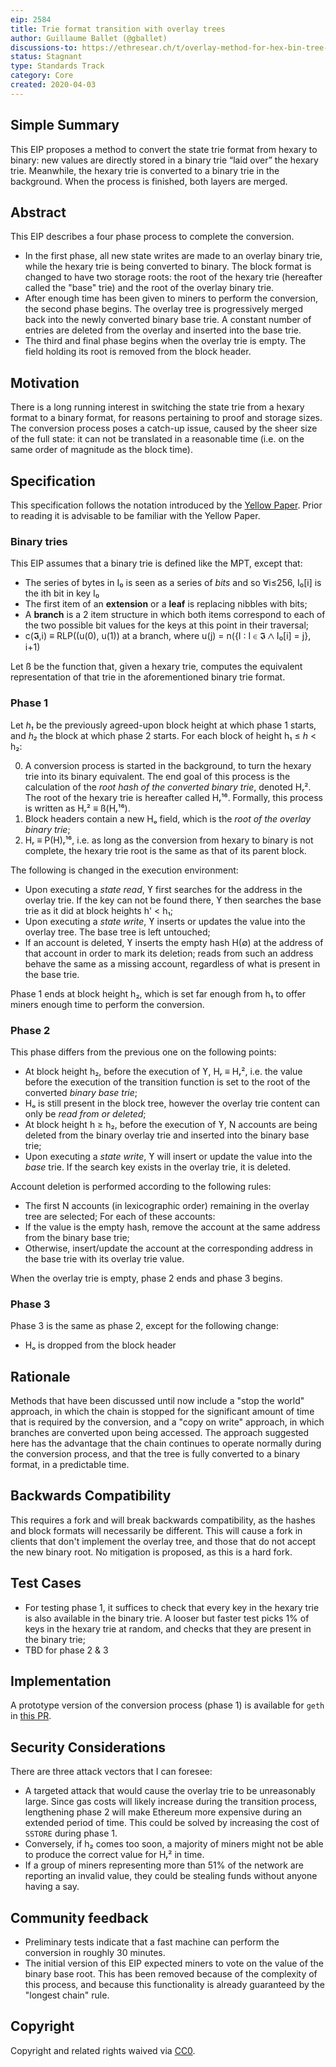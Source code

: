 ```yaml
---
eip: 2584
title: Trie format transition with overlay trees
author: Guillaume Ballet (@gballet)
discussions-to: https://ethresear.ch/t/overlay-method-for-hex-bin-tree-conversion/7104
status: Stagnant
type: Standards Track
category: Core
created: 2020-04-03
---
```


## Simple Summary

This EIP proposes a method to convert the state trie format from hexary to binary: new values are directly stored in a binary trie “laid over” the hexary trie. Meanwhile, the hexary trie is converted to a binary trie in the background. When the process is finished, both layers are merged.

## Abstract

This EIP describes a four phase process to complete the conversion.

  * In the first phase, all new state writes are made to an overlay binary trie, while the hexary trie is being converted to binary. The block format is changed to have two storage roots: the root of the hexary trie (hereafter called the "base" trie) and the root of the overlay binary trie.
  * After enough time has been given to miners to perform the conversion, the second phase begins. The overlay tree is progressively merged back into the newly converted binary base trie. A constant number of entries are deleted from the overlay and inserted into the base trie.
  * The third and final phase begins when the overlay trie is empty. The field holding its root is removed from the block header.

## Motivation

There is a long running interest in switching the state trie from a hexary format to a binary format, for reasons pertaining to proof and storage sizes. The conversion process poses a catch-up issue, caused by the sheer size of the full state: it can not be translated in a reasonable time (i.e. on the same order of magnitude as the block time). 

## Specification

This specification follows the notation introduced by the [Yellow Paper](https://ethereum.github.io/yellowpaper). Prior to reading it is advisable to be familiar with the Yellow Paper.

### Binary tries

This EIP assumes that a binary trie is defined like the MPT, except that:

  * The series of bytes in I₀ is seen as a series of _bits_ and so ∀i≤256, I₀[i] is the ith bit in key I₀
  * The first item of an **extension** or a **leaf** is replacing nibbles with bits;
  * A **branch** is a 2 item structure in which both items correspond to each of the two possible bit values for the keys at this point in their traversal;
  * c(𝕴,i) ≡ RLP((u(0), u(1)) at a branch, where u(j) = n({I : I ∈ 𝕴 ⋀ I₀[i] = j}, i+1)

Let ß be the function that, given a hexary trie, computes the equivalent representation of that trie in the aforementioned binary trie format.

### Phase 1

Let _h₁_ be the previously agreed-upon block height at which phase 1 starts, and _h₂_ the block at which phase 2 starts. For each block of height h₁ ≤ _h_ < h₂:

  0. A conversion process is started in the background, to turn the hexary trie into its binary equivalent. The end goal of this process is the calculation of the _root hash of the converted binary trie_, denoted Hᵣ². The root of the hexary trie is hereafter called Hᵣ¹⁶. Formally, this process is written as Hᵣ² ≡ ß(Hᵣ¹⁶).
  1. Block headers contain a new Hₒ field, which is the _root of the overlay binary trie_;
  2. Hᵣ ≡ P(H)ᵣ¹⁶, i.e. as long as the conversion from hexary to binary is not complete, the hexary trie root is the same as that of its parent block.

The following is changed in the execution environment:

  * Upon executing a _state read_, ϒ first searches for the address in the overlay trie. If the key can not be found there, ϒ then searches the base trie as it did at block heights h' < h₁;
  * Upon executing a _state write_, ϒ inserts or updates the value into the overlay tree. The base tree is left untouched;
  * If an account is deleted, ϒ inserts the empty hash H(∅) at the address of that account in order to mark its deletion; reads from such an address behave the same as a missing account, regardless of what is present in the base trie.

Phase 1 ends at block height h₂, which is set far enough from h₁ to offer miners enough time to perform the conversion.

### Phase 2

  This phase differs from the previous one on the following points:

  * At block height h₂, before the execution of ϒ, Hᵣ ≡ Hᵣ², i.e. the value before the execution of the transition function is set to the root of the converted _binary base trie_;
  * Hₒ is still present in the block tree, however the overlay trie content can only be _read from or deleted_;
  * At block height h ≥ h₂, before the execution of ϒ, N accounts are being deleted from the binary overlay trie and inserted into the binary base trie;
  * Upon executing a _state write_, ϒ will insert or update the value into the _base_ trie. If the search key exists in the overlay trie, it is deleted.

Account deletion is performed according to the following rules:

  * The first N accounts (in lexicographic order) remaining in the overlay tree are selected; For each of these accounts:
  * If the value is the empty hash, remove the account at the same address from the binary base trie;
  * Otherwise, insert/update the account at the corresponding address in the base trie with its overlay trie value.

When the overlay trie is empty, phase 2 ends and phase 3 begins.

### Phase 3

Phase 3 is the same as phase 2, except for the following change:

  * Hₒ is dropped from the block header

## Rationale

Methods that have been discussed until now include a "stop the world" approach, in which the chain is stopped for the significant amount of time that is required by the conversion, and a "copy on write" approach, in which branches are converted upon being accessed.
The approach suggested here has the advantage that the chain continues to operate normally during the conversion process, and that the tree is fully converted to a binary format, in a predictable time.

## Backwards Compatibility

This requires a fork and will break backwards compatibility, as the hashes and block formats will necessarily be different. This will cause a fork in clients that don't implement the overlay tree, and those that do not accept the new binary root. No mitigation is proposed, as this is a hard fork.

## Test Cases

  * For testing phase 1, it suffices to check that every key in the hexary trie is also available in the binary trie. A looser but faster test picks 1% of keys in the hexary trie at random, and checks that they are present in the binary trie;
  * TBD for phase 2 & 3

## Implementation

A prototype version of the conversion process (phase 1) is available for `geth` in [this PR](https://github.com/holiman/go-ethereum/pull/12).

## Security Considerations

There are three attack vectors that I can foresee:

  * A targeted attack that would cause the overlay trie to be unreasonably large. Since gas costs will likely increase during the transition process, lengthening phase 2 will make Ethereum more expensive during an extended period of time. This could be solved by increasing the cost of `SSTORE` during phase 1.
  * Conversely, if h₂ comes too soon, a majority of miners might not be able to produce the correct value for Hᵣ² in time.
  * If a group of miners representing more than 51% of the network are reporting an invalid value, they could be stealing funds without anyone having a say.

## Community feedback

  * Preliminary tests indicate that a fast machine can perform the conversion in roughly 30 minutes.
  * The initial version of this EIP expected miners to vote on the value of the binary base root. This has been removed because of the complexity of this process, and because this functionality is already guaranteed by the "longest chain" rule.

## Copyright
Copyright and related rights waived via [CC0](../CC0.md).
